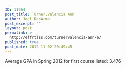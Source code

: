 ```yaml
---
ID: 11964
post_title: Turner,Valencia Ann
author: Joel DesArmo
post_excerpt: ""
layout: post
permalink: >
  http://effrtlss.com/turnervalencia-ann-6/
published: true
post_date: 2012-11-02 20:49:45
---
```

<p>Average GPA in Spring 2012 for first course listed: 3.476</p>